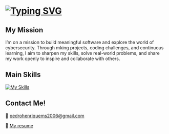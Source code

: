 # [![Typing SVG](https://readme-typing-svg.demolab.com?font=Fira+Code&weight=900&size=27&duration=4500&pause=1000&color=EF5D04&vCenter=true&width=435&lines=Hi+Pedro+Sousa+Here+%3A%29)](https://git.io/typing-svg)

## My Mission

I’m on a mission to build meaningful software and explore the world of cybersecurity. Through mking projects, coding challenges, and continuous learning, I aim to sharpen my skills, solve real-world problems, and share my work openly to inspire and collaborate with others.

## Main Skills

[![My Skills](https://skillicons.dev/icons?i=c,cs,dotnet,git,java,js,linux,mysql,php,rust,tailwind,py,kali&perline=12)](https://skillicons.dev)

## Contact Me!
📍 pedrohenriquems2006@gmail.com

📝 
<a href="https://drive.google.com/file/d/1Csam6otcYaidddFwTeaOawSxTEAdvva6/view?usp=sharing" target="_blank">
  My resume
</a>

